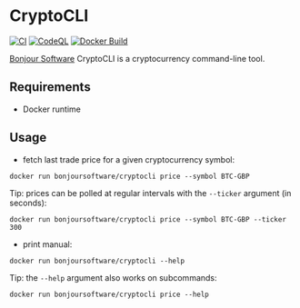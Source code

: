# CryptoCLI

[![CI](https://github.com/bonjoursoftware/cryptocli/actions/workflows/main.yml/badge.svg)](https://github.com/bonjoursoftware/cryptocli/actions/workflows/main.yml)
[![CodeQL](https://github.com/bonjoursoftware/cryptocli/actions/workflows/codeql-analysis.yml/badge.svg)](https://github.com/bonjoursoftware/cryptocli/actions/workflows/codeql-analysis.yml)
[![Docker Build](https://img.shields.io/docker/cloud/build/bonjoursoftware/cryptocli.svg)](https://hub.docker.com/r/bonjoursoftware/cryptocli/builds)

[Bonjour Software](https://bonjour.software) CryptoCLI is a cryptocurrency command-line tool.

## Requirements

- Docker runtime

## Usage

- fetch last trade price for a given cryptocurrency symbol:

```shell
docker run bonjoursoftware/cryptocli price --symbol BTC-GBP
```

Tip: prices can be polled at regular intervals with the `--ticker` argument (in seconds):

```shell
docker run bonjoursoftware/cryptocli price --symbol BTC-GBP --ticker 300
```

- print manual:

```shell
docker run bonjoursoftware/cryptocli --help
```

Tip: the `--help` argument also works on subcommands:

```shell
docker run bonjoursoftware/cryptocli price --help
```
